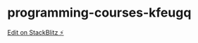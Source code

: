 # programming-courses-kfeugq

[Edit on StackBlitz ⚡️](https://stackblitz.com/edit/programming-courses-kfeugq)